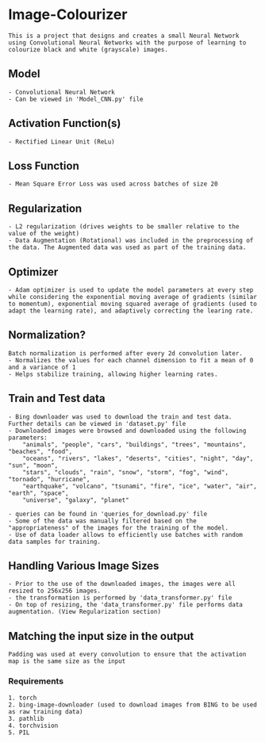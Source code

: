# Image-Colourizer
    This is a project that designs and creates a small Neural Network using Convolutional Neural Networks with the purpose of learning to colourize black and white (grayscale) images.

## Model
    - Convolutional Neural Network
    - Can be viewed in 'Model_CNN.py' file

## Activation Function(s)
    - Rectified Linear Unit (ReLu)

## Loss Function
    - Mean Square Error Loss was used across batches of size 20

## Regularization
    - L2 regularization (drives weights to be smaller relative to the value of the weight)
    - Data Augmentation (Rotational) was included in the preprocessing of the data. The Augmented data was used as part of the training data.

## Optimizer
    - Adam optimizer is used to update the model parameters at every step while considering the exponential moving average of gradients (similar to momentum), exponential moving squared average of gradients (used to adapt the learning rate), and adaptively correcting the learing rate.

## Normalization?
    Batch normalization is performed after every 2d convolution later.
    - Normalizes the values for each channel dimension to fit a mean of 0 and a variance of 1
    - Helps stabilize training, allowing higher learning rates.

## Train and Test data
    - Bing downloader was used to download the train and test data. Further details can be viewed in 'dataset.py' file
    - Downloaded images were browsed and downloaded using the following parameters:
        "animals", "people", "cars", "buildings", "trees", "mountains", "beaches", "food",
        "oceans", "rivers", "lakes", "deserts", "cities", "night", "day", "sun", "moon",
        "stars", "clouds", "rain", "snow", "storm", "fog", "wind", "tornado", "hurricane",
        "earthquake", "volcano", "tsunami", "fire", "ice", "water", "air", "earth", "space",
        "universe", "galaxy", "planet"

    - queries can be found in 'queries_for_download.py' file
    - Some of the data was manually filtered based on the "appropriateness" of the images for the training of the model.
    - Use of data loader allows to efficiently use batches with random data samples for training.

## Handling Various Image Sizes
    - Prior to the use of the downloaded images, the images were all resized to 256x256 images.
    - the transformation is performed by 'data_transformer.py' file
    - On top of resizing, the 'data_transformer.py' file performs data augmentation. (View Regularization section)

## Matching the input size in the output
    Padding was used at every convolution to ensure that the activation map is the same size as the input


### Requirements
    1. torch
    2. bing-image-downloader (used to download images from BING to be used as raw training data)
    3. pathlib
    4. torchvision
    5. PIL